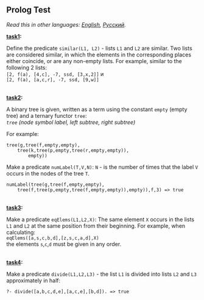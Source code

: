 ## Prolog Test

*Read this in other languages: [English](README.md), [Русский](README.ru.md).*

<b>[task1](./task1.pl):</b><br>

Define the predicate `similar(L1, L2)` - lists `L1` and `L2` are similar.
Two lists are considered similar, in which the elements in the corresponding places
either coincide, or are any non-empty lists.
For example, similar to the following 2 lists:<br>
`[2, f(a), [4,c], -7, ssd, [3,x,2]]` и<br>
`[2, f(a), [a,c,r], -7, ssd, [9,w]]`

<br><b>[task2](./task2.pl):</b><br>

A binary tree is given, written as a term using the constant `empty`
(empty tree) and a ternary functor `tree`:<br>
*`tree` (node symbol label, left subtree, right subtree)*<br>

For example:
```
tree(g,tree(f,empty,empty),
    tree(k,tree(p,empty,tree(r,empty,empty)),
        empty))
```
Make a predicate `numLabel(T,V,N)`: `N` - is the number of times that the label `V`
occurs in the nodes of the tree `Т`.
```
numLabel(tree(g,tree(f,empty,empty),
    tree(f,tree(p,empty,tree(f,empty,empty)),empty)),f,3) => true
```

<br><b>[task3](./task3.pl):</b><br>

Make a predicate `eqElems(L1,L2,X)`: The same element `X` occurs in the lists `L1` and `L2`
at the same position from their beginning.
For example, when calculating:<br>
`eqElems([a,s,c,b,d],[z,s,c,a,d],X)`<br>
the elements `s`,`c`,`d` must be given in any order.

<br><b>[task4](./task4.pl):</b><br>
    
Make a predicate `divide(L1,L2,L3)` - the list `L1` is divided into lists `L2` and `L3`
approximately in half:
```
?- divide([a,b,c,d,e],[a,c,e],[b,d]). => true
```
